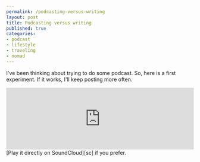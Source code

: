 ```yaml
---
permalink: /podcasting-versus-writing
layout: post
title: Podcasting versus writing
published: true
categories:
- podcast
- lifestyle
- traveling
- nomad
---
```

I've been thinking about trying to do some podcast. So, here is a first experiment. If it works, I'll keep posting more often.

<iframe width="100%" height="166" scrolling="no" frameborder="no" src="https://w.soundcloud.com/player/?url=http%3A%2F%2Fapi.soundcloud.com%2Ftracks%2F92984767"></iframe>
[Play it directly on SoundCloud][sc] if you prefer.

[sc]: https://soundcloud.com/vinicius-teles/podcasting-versus-writing
